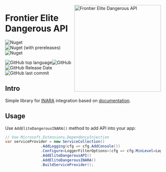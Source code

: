 <img src="https://i.imgur.com/qA5ubgH.png" align="right"
     title="Frontier Elite Dangerous API" height="280">
# Frontier Elite Dangerous API
![Nuget](https://img.shields.io/nuget/v/NSW.EliteDangerous.INARA?label=nuget%3Astable)![Nuget (with prereleases)](https://img.shields.io/nuget/vpre/NSW.EliteDangerous.INARA?label=nuget%3Adev)![Nuget](https://img.shields.io/nuget/dt/NSW.EliteDangerous.INARA)

![GitHub top language](https://img.shields.io/github/languages/top/h0useRus/EliteDangerousINARA)![GitHub](https://img.shields.io/github/license/h0useRus/EliteDangerousINARA)![GitHub Release Date](https://img.shields.io/github/release-date/h0useRus/EliteDangerousINARA)![GitHub last commit](https://img.shields.io/github/last-commit/h0useRus/EliteDangerousINARA)
## Intro
Simple library for [INARA](https://inara.cz/) integration based on [documentation](https://inara.cz/inara-api/).

## Usage

Use `AddEliteDangerousINARA()` method to add API into your app:
```c#
// Use Microsoft.Extensions.DependencyInjection
var serviceProvider = new ServiceCollection()
                .AddLogging(cfg => cfg.AddConsole())
                .Configure<LoggerFilterOptions>(cfg => cfg.MinLevel=LogLevel.Debug)
                .AddEliteDangerousAPI()
                .AddEliteDangerousINARA()
                .BuildServiceProvider();
```
